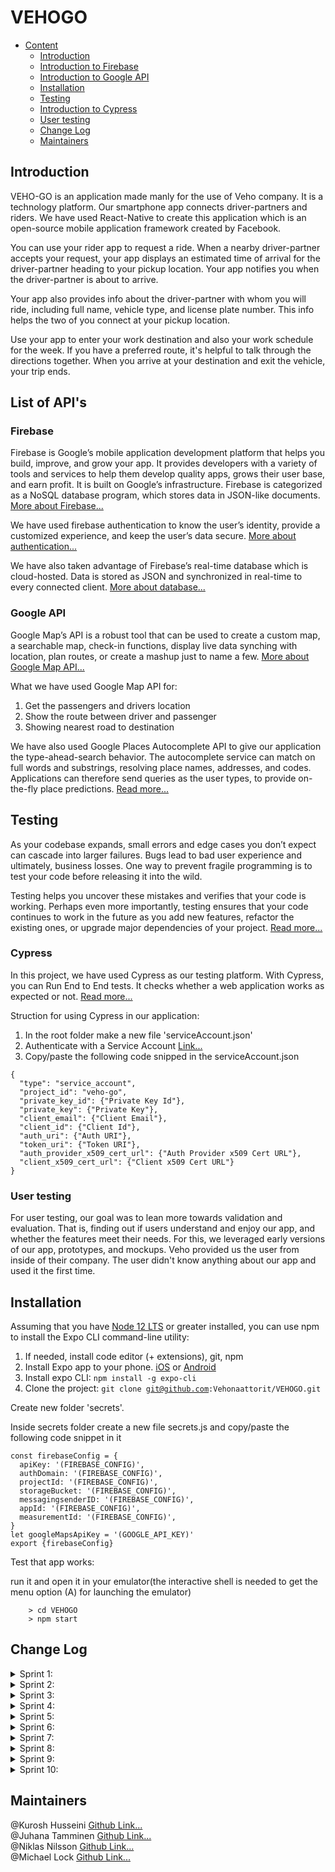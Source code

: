 # VEHOGO

- [Content](#markdown-navigation)
    - [Introduction](#introduction)
    - [Introduction to Firebase](#firebase)
    - [Introduction to Google API](#google-API)
    - [Installation](#installation)
    - [Testing](#testing)
    - [Introduction to Cypress](#cypress)
    - [User testing](#user-testing)
    - [Change Log](#Change-Log)
    - [Maintainers](#maintainers)
 

## Introduction

VEHO-GO is an application made manly for the use of Veho company. It is a technology platform. Our smartphone app connects driver-partners and riders. We have used React-Native to create this application which is an open-source mobile application framework created by Facebook.

You can use your rider app to request a ride. When a nearby driver-partner accepts your request, your app displays an estimated time of arrival for the driver-partner heading to your pickup location. Your app notifies you when the driver-partner is about to arrive.

Your app also provides info about the driver-partner with whom you will ride, including full name, vehicle type, and license plate number. This info helps the two of you connect at your pickup location.

Use your app to enter your work destination and also your work schedule for the week. If you have a preferred route, it's helpful to talk through the directions together. When you arrive at your destination and exit the vehicle, your trip ends.

## List of API's 

### Firebase

Firebase is Google’s mobile application development platform that helps you build, improve, and grow your app. It provides developers with a variety of tools and services to help them develop quality apps, grows their user base, and earn profit. It is built on Google’s infrastructure. Firebase is categorized as a NoSQL database program, which stores data in JSON-like documents. <a href="https://medium.com/firebase-developers/what-is-firebase-the-complete-story-abridged-bcc730c5f2c0">More about Firebase...</a>

We have used firebase authentication to know the user’s identity, provide a customized experience, and keep the user’s data secure. <a href="https://firebase.google.com/docs/auth">More about authentication...</a>

We have also taken advantage of Firebase’s real-time database which is cloud-hosted. Data is stored as JSON and synchronized in real-time to every connected client. <a href="https://firebase.google.com/docs/database">More about database...</a>

### Google API

Google Map’s API is a robust tool that can be used to create a custom map, a searchable map, check-in functions, display live data synching with location, plan routes, or create a mashup just to name a few. <a href="https://medium.com/@helennnsays/why-when-and-how-to-use-the-google-map-api-f5dfa35986dc">More about Google Map API...</a>

What we have used Google Map API for:

<ol>
<li>Get the passengers and drivers location</li>
<li>Show the route between driver and passenger</li>
<li>Showing nearest road to destination</li>
</ol>

We have also used Google Places Autocomplete API to give our application the type-ahead-search behavior. The autocomplete service can match on full words and substrings, resolving place names, addresses, and codes. Applications can therefore send queries as the user types, to provide on-the-fly place predictions. <a href="https://developers.google.com/maps/documentation/places/web-service/autocomplete">Read more...
</a>

## Testing

As your codebase expands, small errors and edge cases you don’t expect can cascade into larger failures. Bugs lead to bad user experience and ultimately, business losses. One way to prevent fragile programming is to test your code before releasing it into the wild.

Testing helps you uncover these mistakes and verifies that your code is working. Perhaps even more importantly, testing ensures that your code continues to work in the future as you add new features, refactor the existing ones, or upgrade major dependencies of your project. <a href="https://reactnative.dev/docs/testing-overview">Read more...</a>

### Cypress

In this project, we have used Cypress as our testing platform. With Cypress, you can Run End to End tests. It checks whether a web application works as expected or not. <a href="https://www.browserstack.com/dg/cypress-testing?utm_source=google&utm_medium=cpc&utm_campaign=Search-NB-CypressTesting-TestKeywords-EMEA-Automate-CL&utm_adgroup=Cypress-End-to-End-Testing&utm_keyword=%2Bcypress%20%2Bend%20%2Bto%20%2Bend%20%2Btesting&utm_matchtype=b&gclid=Cj0KCQjwsqmEBhDiARIsANV8H3bT1GEoovqozRxwtsGSaWFry6alc8JLfeA5a_BY0od8Gvvl_J4uTLcaAvikEALw_wcB">Read more...<a>
  
Struction for using Cypress in our application:
1. In the root folder make a new file 'serviceAccount.json'
2. Authenticate with a Service Account <a href="https://sites.google.com/site/scriptsexamples/new-connectors-to-google-services/firebase/tutorials/authenticate-with-a-service-account">Link...</a>
3. Copy/paste the following code snipped in the serviceAccount.json

```{
{
  "type": "service_account",
  "project_id": "veho-go",
  "private_key_id": {"Private Key Id"},
  "private_key": {"Private Key"},
  "client_email": {"Client Email"},
  "client_id": {"Client Id"},
  "auth_uri": {"Auth URI"},
  "token_uri": {"Token URI"},
  "auth_provider_x509_cert_url": {"Auth Provider x509 Cert URL"},
  "client_x509_cert_url": {"Client x509 Cert URL"}
}

```

### User testing

For user testing, our goal was to lean more towards validation and evaluation. That is, finding out if users understand and enjoy our app, and whether the features meet their needs. For this, we leveraged early versions of our app, prototypes, and mockups. Veho provided us the user from inside of their company. The user didn't know anything about our app and used it the first time. 


## Installation

Assuming that you have [Node 12 LTS](https://nodejs.org/en/download/) or greater installed, you can use npm to install the Expo CLI command-line utility:

1. If needed, install code editor (+ extensions), git, npm</li>
2. Install Expo app to your phone. <a href="https://apps.apple.com/us/app/expo-client/id982107779">iOS</a>
   or <a href="https://play.google.com/store/apps/details?id=host.exp.exponent&hl=fi">Android</a></li>
3. Install expo CLI: <code>npm install -g expo-cli</code></li>
4. Clone the project: <code>git clone git@github.com:Vehonaattorit/VEHOGO.git</code></li>

Create new folder 'secrets'.

Inside secrets folder create a new file secrets.js and copy/paste the following code snippet in it</li>

```
const firebaseConfig = {
  apiKey: '(FIREBASE_CONFIG)',
  authDomain: '(FIREBASE_CONFIG)',
  projectId: '(FIREBASE_CONFIG)',
  storageBucket: '(FIREBASE_CONFIG)',
  messagingsenderID: '(FIREBASE_CONFIG)',
  appId: '(FIREBASE_CONFIG)',
  measurementId: '(FIREBASE_CONFIG)',
}
let googleMapsApiKey = '(GOOGLE_API_KEY)'
export {firebaseConfig}

```

Test that app works:

run it and open it in your emulator(the interactive shell is needed to get the menu option (A) for launching the emulator)</li>

        > cd VEHOGO
        > npm start




## Change Log

<details>
<summary>Sprint 1:</summary>
<br>
  <ol>

<li>Goal in this sprint. Setting up development environment and working first version where user can navigate through different views. 
 Firebase authentication implemented and firestore used for storing some data.</li>
  <br>
<li>Driver pages:
  <ul>
    <li>Get ride requests from firebase</li>
    <li>Visuals for showing ride requests and accepting them</li>
    <li>Ride offer stored in firebase</li>
  </ul>
  </li>
  <br>
 <li>SET UP views</li>
  <br>
<li>Authentication / Firebase setup</li>
  <br>
<li>ESLint setup</li>
  <br>
<li>Passenger reservation pages</li>
  <br>
<li>Driver related pages</li>
  <br>
<li>Continuous Integration</li>
  <br>
<li>Map route/Navigation with location updates</li>
  <br>
<li>Chat:
<ul>
  <li>Implemented with Firebase Firestore
  </li>
  </ul>
</li>
</ol>
</details>
<details>
<summary>Sprint 2:</summary>
<br>
  <ol>
  <li>Outlook Calendar:
    <ul>
      <li>Going to work</li>
      <li>Coming from work</li>
      <li>mock up data</li>
      <li>sync to Outlook calendar</li>
    </ul>
  </li>
  <br>
<li>TravisCI</li>
  <br>
    <li>Chat Screen</li>
  <br>
<li>Passenger Screen</li>
  <br>
<li>Continuing the implementation of setup screens</li>
  <br>
<li>Fix Outlook Calendar: Android phone doesn't redirect to app screen after logging in to Outlook. Feature only WORKS in iOS.</li>
  <br>
<li>First Version of maps</li>
  <br>
<li>More work with driver pages</li>
  <br>
      <li>Authentication (Firebase)
    <ul>
      <li>Sign in</li>
      <li>Log in</li>
      <li>Firestore</li>
    </ul>
  </li>
  <br>
    
</ol>
</details>

<details>
<summary>Sprint 3:</summary>
<br>
  <ol>

<li>Setup screen improvements
  <ul>
    <li>Time picker problem. App crashes when picking time</li>
    <li>App is going to home page before setup is done. Upload the last data after the user has seen the. Setup Completed screen</li>
    <li>One additional screen for asking users name</li>
      <li>Add same address picker from company screen to userscreen</li>
      <li>Error: Native splash screen is already hidden. Call this method before rendering any view.</li>
      <li>Add new screen for asking users name</li>
  </ul>
  </li>
  <br>
<li>Driver worktip flow
  <ul>
    <li>Create as many worktrip documents for user as user has worktrips. for example user goes to work 2 days of week. 4 worktrip documents will be created</li>
    <li>When user adds work times. Add these values to scheduledDrive object inside the workTrip document.</li>
    <li>When user adds home location. Add this as first location in Stop object array. This is inside the scheduled drive.</li>
  </ul>
  </li>
  <br>
<li>Company setup screen
  <ul>
    <li>Option from setup screen to either create a company or join a company. After the company created the normal setup would start</li>
    <li>The screen that asks companys name</li>
    <li>Add address with Google Geocoding API query. Send http request with address parameter and let user click the answers. See the first attachment file</li>
      <li>In setup screen user either joins or creates a company. When user clicks join company. List all the companys by name and add ability to search for companys</li>
  </ul>
  </li>
  <br>
<li>figma desing improvements</li>
  <br>
<li>Google Autocomplete implementation</li>
  <br>
<li>Company Creation and Joining</li>
  <br>
<li>Push Notifications</li>
  <br>
<li>
  Starting the drive and go through all the stops
  <ul>
    <li>Check if the current time matches with any of the drivers worktrips</li>
     <li>Show user a button which he can use to start the drive.</li>
     <li>Show preview screen of all the stops and time ETA</li>
     <li>Update users location live to the firebase</li>
  </ul>
</li>
  <br>
<li>
  Figma design and communication with customer
</li>
  <br>
  <li>Driver passenger request listing 
  <ul>
    <li>List that displays all the passenger request for the drivers car</li>
    <li>when driver clicks the request. App shows the preview of the new route that takes to new passenger.</li>
    <li>Preview shows new estimated time when driver has to start driving</li>
    <li>After driver has accepted or refused the drive. Show push notification for passenger</li>
    <li>Driver can either accept or refuse the passenger</li>
    <li>Add the new users stop to worktrip data under company</li>
  </ul>
    <br>
  <li>Drive listing
      <ul>
        <li>Show only if user is a passenger</li>
        <li>User can choose to filter the to work trips and to home trips based on users toHome and toWork times</li>
        <li>User can then request a ride by clicking the card and seeing the overview of the ride (layout the route, place icons/markers appropriately)</li>
        <li>Add a pending ride request inside the worktrip datamodel</li>
        <li>Firebase Stamp in WorkingHours workDayStart & workDayEnd</li>
      </ul>
    </li>
</ol>
</details>

<details>
<summary>Sprint 4:</summary>
<br>
  <ol>
<li>Styling of main page</li>
  <br>
<li>
  Create Route between stop locations and show it in map.
 </li>
      <br>
  <li>Starting the drive and go through all the stops
      <ul>
        <li>check if the current time matches with any of the drivers worktrips</li>
        <li>show user a button which he can use to start the drive.</li>
        <li>Show preview screen of all the stops and time ETA</li>
        <li>Show navígation screen and update users location live to the firebase</li>
        <li>Show map Screen and all of the stop locations</li>
      </ul>
    </li>
  <br>
<li>map Icons update</li>
  <br>
<li>ride request accept  polylines</li>
  <br>
<li>Driver location updated and displayed in driving map view and passenger view</li>
  <br>
<li>Passenger can inspect the route before requesting ride</li>
  <br>
<li>Design and color updates to all the views</li>
  <br>
<li>Redesign MainPage Driver & Passenger etc.</li>
  <br>
</ol>
</details>

<details>
<summary>Sprint 5:</summary>
<br>
  <ol>
<li>Live chatting implementation: 
  <ul>
    <li>You can send messages to other person.</li>
    <li>Notifications when new message is received</li>
    <li>Quick message templates for driver to send quick response or message to passenger. (For example: "5 mins and there.", "Where I can pick you up?")</li>
  </ul>
  </li>
  <br>
 <li>Navigation back to mainpage and data updating when needed</li>
  <br>
<li>Notify Driver to create/add car before starting ride or accepting passengers.</li>
  <br>
<li>add phone number and full name to the user data model and ask it in register.</li>
  <br>
<li>email verification. User is required to verify email before joining to company</li>
  <br>
<li>Work trip progress. Logic for picking up passengers</li>
  <br>
<li>Show driving destinations in a better way and change destination when carousel scrolled</li>
  <br>
<li>car implementation to the worktrip data model</li>
  <br>
<li>login screen remake</li>
</ol>
</details>

<details>
<summary>Sprint 6:</summary>
<br>
  <ol>

<li>Redesign the SETUP views React Native</li>
  <br>
<li>Outlook Calendar:
  <ul>
    <li>Schedule rides to events</li>
    <li>Login to Microsoft Outlook</li>
    <li>Create a new event with logged in user</li>
  </ul>
  </li>
  <br>
 <li>BUG FIXES & IMPROVEMENTS IN APP FEATURES</li>
  <br>
<li>BUGS & expo build</li>
  <br>
<li>domain verification:
  <ul>
    <li>Parse users email when user is creating a new company and add this to companys default domain</li>
    <li>Prompt user to add different domain policy. for example one where different domains are allowed to join and are only notified</li>
    <li>seconds domain policy where only allowed domains are able to join a company</li>
  </ul>
  </li>
  <br>
<li>Start Ride Driver list updates in real time</li>
  <br>
<li>ActiveRide bar passenger displayed to user</li>
  <br>
<li>When driver stops ride -> passenger exits Route screen</li>
  <br>
<li></li>Map route/Navigation with location updates</li>
  <br>
<li>Week days displayed in Passenger List for User</li>
<br>
<li>better query for rides</li>
<br>
<li>Solve why Google Maps does not work in built APK</li>
<br>
<li>'Your driver is on its way' Active ride passenger bar functionaility</li>
<br>
<li>Start Ride Main Button does not lead anywhere</li>
<br>
<li>Bug fixing</li>
<li>Client testing day</li>
<li>add the time estimate for each stop in work trips</li>
<li>Convert the workdays to start from sunday and end in saturday</li>
<li>Chat System feature polishing</li>
</ol>
</details>

<details>
<summary>Sprint 7:</summary>
<br>
  <ol>

<li>Firebase rules</li>
  <br>
<li>Settings view</li>
  <br>
 <li>Outlook Calendar sign up in StandAlone</li>
  <br>
<li>Setup & Settings screen(s)</li>
</ol>
</details>


<details>
<summary>Sprint 8:</summary>
<br>
  <ol>
    <li>Update worktrip route when passenger cancels his/hers stop.</li>
<li>Fixes & Small features
  <ul>
    <li>Fix setup screen working hours</li>
    <li>Working Day gets its default values setup by user from firebase</li>
    <li>Send push notification to passengers, when driver starts ride</li>
      <li>What weekday is passenger requesting</li>
      <li>'Your driver is on its way' ride bar should provider driver's name for passenger user</li>
      <li>Pressing on passenger request notification takes driver to PassegnerRequest view.</li>
  </ul>
  </li>
  <br>
<li>Driver worktip flow
  <ul>
    <li>Create as many worktrip documents for user as user has worktrips. for example user goes to work 2 days of week. 4 worktrip documents will be created</li>
    <li>When user adds work times. Add these values to scheduledDrive object inside the workTrip document.</li>
    <li>When user adds home location. Add this as first location in Stop object array. This is inside the scheduled drive.</li>
  </ul>
  </li>
  <br>
<li>Better Register and login validation</li>
  <br>
<li>implemented Active Rides List on passenger's side. Display drivers that have started driving</li>
  <br>
<li>added state to SetupInit so user can't spam the button and create more workTrips</li>
  <br>
<li>Creating more tests for Travis CI</li>
  <br>
<li>Setup & Settings Modals</li>
</ol>
</details>

<details>
<summary>Sprint 9:</summary>
<br>
  <ol>
    <li>Update worktrip route when passenger cancels his/hers stop.</li>
<li>Cypress e2e testing
  <ul>
    <li>passengerSetup</li>
    <li>driverSetup</li>
  </ul>
  </li>
  <br>
<li>Outlook Calendar login, response & redirection
  </li>
  <br>
<li>Passenger view, show rides that have  same day as prefered working days.</li>
  <br>
<li>Passenger page show only available seats (e.g not 1/4)</li>
  <br>
<li>In driver mainpage, pressing start ride causes crash.</li>
  <br>
<li>Readme file</li>
  <br>
<li>Passenger Pending Ride Requests MainButton, list pending requests & remove button</li>
</ol>
</details>

<details>
<summary>Sprint 10:</summary>
<br>
  <ol>
<li>GET Outlook Calendar WORKING AGAIN !, share to ride Event
  </li>
  <br>
<li>Slides for presentation
  </li>
  <br>
<li>App Icon & Splash Screen</li>
</ol>
</details>

## Maintainers

@Kurosh Husseini <a href="https://github.com/kurosh97">Github Link...</a><br/>
@Juhana Tamminen <a href="https://github.com/JuhanaTa">Github Link...</a><br/>
@Niklas Nilsson <a href="https://github.com/Jalsson">Github Link...</a><br/>
@Michael Lock <a href="https://github.com/thelockymichael">Github Link...</a><br/>
